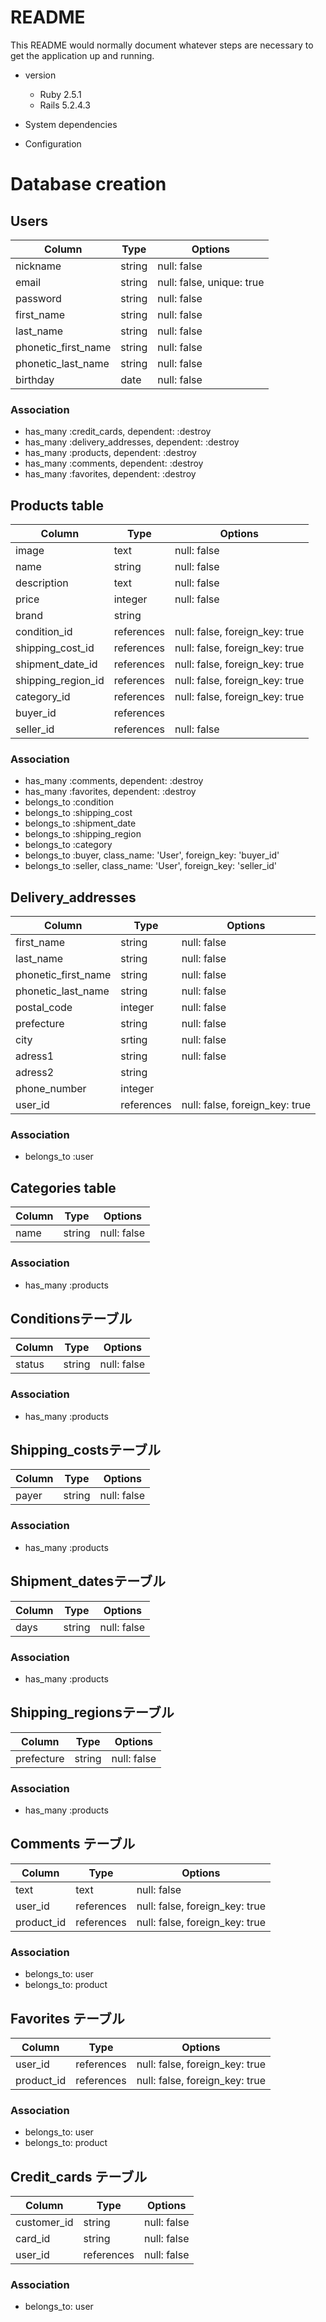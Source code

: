 
# README

This README would normally document whatever steps are necessary to get the
application up and running.


* version
  - Ruby 2.5.1
  - Rails 5.2.4.3

* System dependencies

* Configuration

# Database creation

## Users
|Column|Type|Options|
|------|----|-------|
|nickname|string|null: false|
|email|string|null: false, unique: true|
|password|string|null: false|
|first_name|string|null: false|
|last_name|string|null: false|
|phonetic_first_name|string|null: false|
|phonetic_last_name|string|null: false|
|birthday|date|null: false|
### Association
- has_many :credit_cards, dependent: :destroy
- has_many :delivery_addresses, dependent: :destroy
- has_many :products, dependent: :destroy
- has_many :comments, dependent: :destroy
- has_many :favorites, dependent: :destroy

## Products table
|Column|Type|Options|
|------|----|-------|
|image|text|null: false|
|name|string|null: false|
|description|text|null: false|
|price|integer|null: false|
|brand|string||
|condition_id|references|null: false, foreign_key: true|
|shipping_cost_id|references|null: false, foreign_key: true|
|shipment_date_id|references|null: false, foreign_key: true|
|shipping_region_id|references|null: false, foreign_key: true|
|category_id|references|null: false, foreign_key: true|
|buyer_id|references||
|seller_id|references|null: false|
### Association
- has_many :comments, dependent: :destroy
- has_many :favorites, dependent: :destroy
- belongs_to :condition
- belongs_to :shipping_cost
- belongs_to :shipment_date
- belongs_to :shipping_region
- belongs_to :category
- belongs_to :buyer, class_name: 'User', foreign_key: 'buyer_id'
- belongs_to :seller, class_name: 'User', foreign_key: 'seller_id'

## Delivery_addresses
|Column|Type|Options|
|------|----|-------|
|first_name|string|null: false|
|last_name|string|null: false|
|phonetic_first_name|string|null: false|
|phonetic_last_name|string|null: false|
|postal_code|integer|null: false|
|prefecture|string|null: false|
|city|srting|null: false|
|adress1|string|null: false|
|adress2|string||
|phone_number|integer||
|user_id|references|null: false, foreign_key: true|
### Association
- belongs_to :user

## Categories table
|Column|Type|Options|
|------|----|-------|
|name|string|null: false|
### Association
- has_many :products

## Conditionsテーブル
|Column|Type|Options|
|------|----|-------|
|status|string|null: false|
### Association
- has_many :products


## Shipping_costsテーブル
|Column|Type|Options|
|------|----|-------|
|payer|string|null: false|
### Association
- has_many :products

## Shipment_datesテーブル
|Column|Type|Options|
|------|----|-------|
|days|string|null: false|
### Association
- has_many :products

## Shipping_regionsテーブル
|Column|Type|Options|
|------|----|-------|
|prefecture|string|null: false|
### Association
- has_many :products

## Comments テーブル
|Column|Type|Options|
|------|----|-------|
|text|text|null: false|
|user_id|references|null: false, foreign_key: true|
|product_id|references|null: false, foreign_key: true|
### Association
- belongs_to: user
- belongs_to: product

## Favorites テーブル
|Column|Type|Options|
|------|----|-------|
|user_id|references|null: false, foreign_key: true|
|product_id|references|null: false, foreign_key: true|
### Association
- belongs_to: user
- belongs_to: product

## Credit_cards テーブル
|Column|Type|Options|
|------|----|-------|
|customer_id|string|null: false|
|card_id|string|null: false|
|user_id|references|null: false|
### Association
- belongs_to: user
